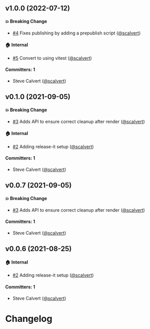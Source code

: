 



## v1.0.0 (2022-07-12)

#### :boom: Breaking Change
* [#4](https://github.com/zhanwang626/ink-render-string/pull/4) Fixes publishing by adding a prepublish script ([@scalvert](https://github.com/scalvert))

#### :house: Internal
* [#5](https://github.com/zhanwang626/ink-render-string/pull/5) Convert to using vitest ([@scalvert](https://github.com/scalvert))

#### Committers: 1
- Steve Calvert ([@scalvert](https://github.com/scalvert))


## v0.1.0 (2021-09-05)

#### :boom: Breaking Change
* [#3](https://github.com/zhanwang626/ink-render-string/pull/3) Adds API to ensure correct cleanup after render ([@scalvert](https://github.com/scalvert))

#### :house: Internal
* [#2](https://github.com/zhanwang626/ink-render-string/pull/2) Adding release-it setup ([@scalvert](https://github.com/scalvert))

#### Committers: 1
- Steve Calvert ([@scalvert](https://github.com/scalvert))


## v0.0.7 (2021-09-05)

#### :boom: Breaking Change
* [#3](https://github.com/zhanwang626/ink-render-string/pull/3) Adds API to ensure correct cleanup after render ([@scalvert](https://github.com/scalvert))

#### Committers: 1
- Steve Calvert ([@scalvert](https://github.com/scalvert))


## v0.0.6 (2021-08-25)

#### :house: Internal
* [#2](https://github.com/zhanwang626/ink-render-string/pull/2) Adding release-it setup ([@scalvert](https://github.com/scalvert))

#### Committers: 1
- Steve Calvert ([@scalvert](https://github.com/scalvert))


# Changelog
